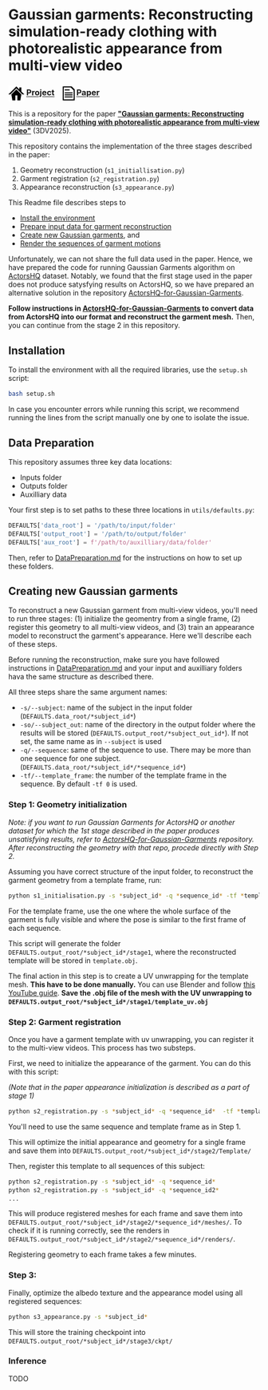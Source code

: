 # Gaussian garments: Reconstructing simulation-ready clothing with photorealistic appearance from multi-view video

### <img align=center src=./static/icons/project.png width='32'/> [Project](https://ribosome-rbx.github.io/Gaussian-Garments/) &ensp; <img align=center src=./static/icons/paper.png width='24'/> [Paper](https://arxiv.org/abs/2409.08189) &ensp;  

This is a repository for the paper [**"Gaussian garments: Reconstructing simulation-ready clothing with photorealistic appearance from multi-view video"**](https://ribosome-rbx.github.io/Gaussian-Garments/) (3DV2025).

This repository contains the implementation of the three stages described in the paper:
1. Geometry reconstruction (`s1_initiallisation.py`)
2. Garment registration (`s2_registration.py`)
3. Appearance reconstruction (`s3_appearance.py`)

This Readme file describes steps to 
* [Install the environment](#installation) 
* [Prepare input data for garment reconstruction](#data-preparation)
* [Create new Gaussian garments](#creating-new-gaussian-garments), and
* [Render the sequences of garment motions](#inference)

Unfortunately, we can not share the full data used in the paper. Hence, we have prepared the code for running Gaussian Garments algorithm on [ActorsHQ](https://actors-hq.com/) dataset. Notably, we found that the first stage used in the paper does not produce satysfying results on ActorsHQ, so we have prepared an alternative solution in the repository [ActorsHQ-for-Gaussian-Garments](https://github.com/hlimach/ActorsHQ-for-Gaussian-Garments).

**Follow instructions in [ActorsHQ-for-Gaussian-Garments](https://github.com/hlimach/ActorsHQ-for-Gaussian-Garments) to convert data from ActorsHQ into our format and reconstruct the garment mesh.** Then, you can continue from the stage 2 in this repository.

## Installation
To install the environment with all the required libraries, use the `setup.sh` script:
```bash
bash setup.sh
```
In case you encounter errors while running this script, we recommend running the lines from the script manually one by one to isolate the issue.

## Data Preparation
This repository assumes three key data locations:
* Inputs folder
* Outputs folder
* Auxilliary data

Your first step is to set paths to these three locations in `utils/defaults.py`:
```python
DEFAULTS['data_root'] = '/path/to/input/folder'
DEFAULTS['output_root'] = '/path/to/output/folder'
DEFAULTS['aux_root'] = f'/path/to/auxilliary/data/folder'
```

Then, refer to [DataPreparation.md](DataPreparation.md) for the instructions on how to set up these folders.

## Creating new Gaussian garments
To reconstruct a new Gaussian garment from multi-view videos, you'll need to run three stages: (1) initialize the geomentry from a single frame, (2) register this geometry to all multi-view videos, and (3) train an appearance model to reconstruct the garment's appearance. Here we'll describe each of these steps.

Before running the reconstruction, make sure you have followed instructions in [DataPreparation.md](DataPreparation.md) and your input and auxilliary folders hava the same structure as described there.

All three steps share the same argument names:
* `-s/--subject`: name of the subject in the input folder (`DEFAULTS.data_root/*subject_id*`)
* `-so/--subject_out`: name of the directory in the output folder where the results will be stored (`DEFAULTS.output_root/*subject_out_id*`). If not set, the same name as in `--subject` is used
* `-q/--sequence`: same of the sequence to use. There may be more than one sequence for one subject. (`DEFAULTS.data_root/*subject_id*/*sequence_id*`)
* `-tf/--template_frame`: the number of the template frame in the sequence. By default `-tf 0` is used.

### Step 1: Geometry initialization
*Note: if you want to run Gaussian Garments for ActorsHQ or another dataset for which the 1st stage described in the paper produces unsatisfying results, refer to [ActorsHQ-for-Gaussian-Garments](https://github.com/hlimach/ActorsHQ-for-Gaussian-Garments) repository. After reconstructing the geometry with that repo, procede directly with Step 2.*

Assuming you have correct structure of the input folder, to reconstruct the garment geometry from a template frame, run:
```bash
python s1_initialisation.py -s *subject_id* -q *sequence_id* -tf *template_frame_id*
```
For the template frame, use the one where the whole surface of the garment is fully visible and where the pose is similar to the first frame of each sequence.

This script will generate the folder `DEFAULTS.output_root/*subject_id*/stage1`, where the reconstructed template will be stored in `template.obj`.

The final action in this step is to create a UV unwrapping for the template mesh. **This have to be done manually.** You can use Blender and follow [this YouTube guide](TODO). **Save the .obj file of the mesh with the UV unwrapping to `DEFAULTS.output_root/*subject_id*/stage1/template_uv.obj`**

### Step 2: Garment registration
Once you have a garment template with uv unwrapping, you can register it to the multi-view videos. This process has two substeps.

First, we need to initialize the appearance of the garment. You can do this with this script:

*(Note that in the paper appearance initialization is described as a part of stage 1)*
```bash
python s2_registration.py -s *subject_id* -q *sequence_id*  -tf *template_frame_id*
```
You'll need to use the same sequence and template frame as in Step 1.

This will optimize the initial appearance and geometry for a single frame and save them into `DEFAULTS.output_root/*subject_id*/stage2/Template/`

Then, register this template to all sequences of this subject:
```bash
python s2_registration.py -s *subject_id* -q *sequence_id* 
python s2_registration.py -s *subject_id* -q *sequence_id2*
... 
```
This will produce registered meshes for each frame and save them into `DEFAULTS.output_root/*subject_id*/stage2/*sequence_id*/meshes/`. To check if it is running correctly, see the renders in `DEFAULTS.output_root/*subject_id*/stage2/*sequence_id*/renders/`.

Registering geometry to each frame takes a few minutes.


### Step 3: 
Finally, optimize the albedo texture and the appearance model using all registered sequences:
```bash
python s3_appearance.py -s *subject_id* 
```
This will store the training checkpoint into `DEFAULTS.output_root/*subject_id*/stage3/ckpt/`

### Inference
TODO
